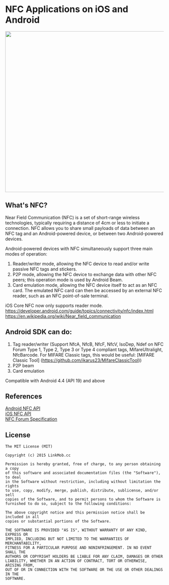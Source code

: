# NFC Applications on iOS and Android
<img src="http://www.themobilespot.co.uk/wp-content/uploads/2014/12/itkt-blog-b-5-2-2013.jpg" width="512">

## What's NFC?

Near Field Communication (NFC) is a set of short-range wireless technologies, typically requiring a distance of 4cm or less to initiate a connection. NFC allows you to share small payloads of data between an NFC tag and an Android-powered device, or between two Android-powered devices.

Android-powered devices with NFC simultaneously support three main modes of operation:

1. Reader/writer mode, allowing the NFC device to read and/or write passive NFC tags and stickers.
2. P2P mode, allowing the NFC device to exchange data with other NFC peers; this operation mode is used by Android Beam.
3. Card emulation mode, allowing the NFC device itself to act as an NFC card. The emulated NFC card can then be accessed by an external NFC reader, such as an NFC point-of-sale terminal. <br>

iOS Core NFC now only supports reader mode.
https://developer.android.com/guide/topics/connectivity/nfc/index.html  <br>
https://en.wikipedia.org/wiki/Near_field_communication  <br>


## Android SDK can do:

1. Tag reader/writer
(Support NfcA, NfcB, NfcF, NfcV, IsoDep, Ndef on NFC Forum Type 1, Type 2, Type 3 or Type 4 compliant tags, MifareUltralight, NfcBarcode. For MIFARE Classic tags, this would be useful: [MIFARE Classic Tool] (https://github.com/ikarus23/MifareClassicTool))
2. P2P beam
3. Card emulation

Compatible with Android 4.4 (API 19) and above

## References

[Android NFC API](https://developer.android.com/reference/android/nfc/package-summary.html)  <br>
[iOS NFC API](https://developer.apple.com/documentation/corenfc/building_an_nfc_tag_reader_app?language=objc) <br>
[NFC Forum Specification](http://nfc-forum.org/our-work/specifications-and-application-documents/specifications/)  <br>


## License

    The MIT License (MIT)

    Copyright (c) 2015 LinkMob.cc

    Permission is hereby granted, free of charge, to any person obtaining a copy
    of this software and associated documentation files (the "Software"), to deal
    in the Software without restriction, including without limitation the rights
    to use, copy, modify, merge, publish, distribute, sublicense, and/or sell
    copies of the Software, and to permit persons to whom the Software is
    furnished to do so, subject to the following conditions:

    The above copyright notice and this permission notice shall be included in all
    copies or substantial portions of the Software.

    THE SOFTWARE IS PROVIDED "AS IS", WITHOUT WARRANTY OF ANY KIND, EXPRESS OR
    IMPLIED, INCLUDING BUT NOT LIMITED TO THE WARRANTIES OF MERCHANTABILITY,
    FITNESS FOR A PARTICULAR PURPOSE AND NONINFRINGEMENT. IN NO EVENT SHALL THE
    AUTHORS OR COPYRIGHT HOLDERS BE LIABLE FOR ANY CLAIM, DAMAGES OR OTHER
    LIABILITY, WHETHER IN AN ACTION OF CONTRACT, TORT OR OTHERWISE, ARISING FROM,
    OUT OF OR IN CONNECTION WITH THE SOFTWARE OR THE USE OR OTHER DEALINGS IN THE
    SOFTWARE.
